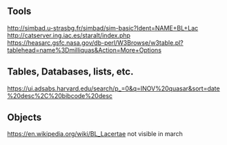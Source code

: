 ## Tools
http://simbad.u-strasbg.fr/simbad/sim-basic?Ident=NAME+BL+Lac
http://catserver.ing.iac.es/staralt/index.php
https://heasarc.gsfc.nasa.gov/db-perl/W3Browse/w3table.pl?tablehead=name%3Dmilliquas&Action=More+Options

## Tables, Databases, lists, etc.
https://ui.adsabs.harvard.edu/search/p_=0&q=INOV%20quasar&sort=date%20desc%2C%20bibcode%20desc

## Objects
https://en.wikipedia.org/wiki/BL_Lacertae not visible in march
